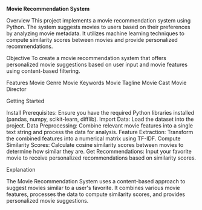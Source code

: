 **Movie Recommendation System**

Overview
This project implements a movie recommendation system using Python. The system suggests movies to users based on their preferences by analyzing movie metadata. It utilizes machine learning techniques to compute similarity scores between movies and provide personalized recommendations.

Objective
To create a movie recommendation system that offers personalized movie suggestions based on user input and movie features using content-based filtering.

Features
Movie Genre
Movie Keywords
Movie Tagline
Movie Cast
Movie Director

Getting Started

Install Prerequisites: Ensure you have the required Python libraries installed (pandas, numpy, scikit-learn, difflib).
Import Data: Load the dataset into the project.
Data Preprocessing: Combine relevant movie features into a single text string and process the data for analysis.
Feature Extraction: Transform the combined features into a numerical matrix using TF-IDF.
Compute Similarity Scores: Calculate cosine similarity scores between movies to determine how similar they are.
Get Recommendations: Input your favorite movie to receive personalized recommendations based on similarity scores.

Explanation

The Movie Recommendation System uses a content-based approach to suggest movies similar to a user's favorite. It combines various movie features, processes the data to compute similarity scores, and provides personalized movie suggestions.

